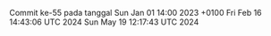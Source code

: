 Commit ke-55 pada tanggal Sun Jan 01 14:00 2023 +0100
Fri Feb 16 14:43:06 UTC 2024
Sun May 19 12:17:43 UTC 2024
